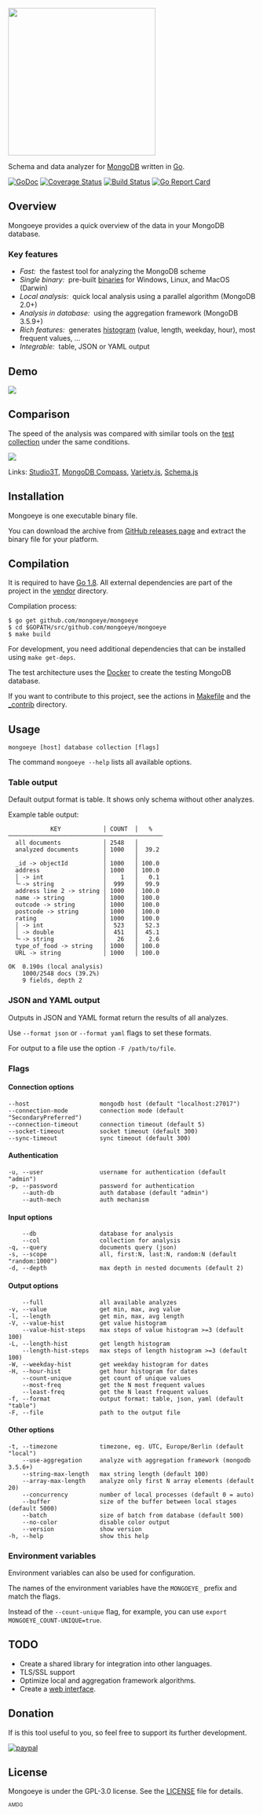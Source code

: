 <a href="https://raw.githubusercontent.com/mongoeye/mongoeye/master/_misc/logo_name_small.png?v1" title="logo"><img src="https://raw.githubusercontent.com/mongoeye/mongoeye/master/_misc/logo_name_small.png?v1" width="300"/></a>


Schema and data analyzer for [MongoDB](https://www.mongodb.com) written in [Go](https://golang.org).

[![GoDoc](https://godoc.org/github.com/golang/gddo?status.svg)](https://godoc.org/github.com/mongoeye/mongoeye)
[![Coverage Status](https://coveralls.io/repos/github/mongoeye/mongoeye/badge.svg?branch=master)](https://coveralls.io/github/mongoeye/mongoeye?branch=master)
[![Build Status](https://travis-ci.org/mongoeye/mongoeye.svg?branch=master)](https://travis-ci.org/mongoeye/mongoeye)
[![Go Report Card](https://goreportcard.com/badge/github.com/mongoeye/mongoeye)](https://goreportcard.com/report/github.com/mongoeye/mongoeye)

## Overview

Mongoeye provides a quick overview of the data in your MongoDB database.

### Key features

* *Fast:*&nbsp; the fastest tool for analyzing the MongoDB scheme
* *Single binary:*&nbsp; pre-built [binaries](https://github.com/mongoeye/mongoeye/releases) for Windows, Linux, and MacOS (Darwin)
* *Local analysis:*&nbsp; quick local analysis using a parallel algorithm (MongoDB 2.0+)
* *Analysis in database:*&nbsp; using the aggregation framework (MongoDB 3.5.9+)
* *Rich features:*&nbsp; generates [histogram](https://en.wikipedia.org/wiki/Histogram) (value, length, weekday, hour), most frequent values, ... 
* *Integrable:*&nbsp; table, JSON or YAML output

## Demo

<a href="https://asciinema.org/a/129238" target="_blank" title="Open in asciinema.org"><img src="https://github.com/mongoeye/mongoeye/blob/master/_misc/demo.gif?raw=true" /></a>

## Comparison

The speed of the analysis was compared with similar tools on the [test collection](https://github.com/mongoeye/mongoeye/blob/master/_contrib/dataset/companies.json) under the same conditions.

<a href="https://github.com/mongoeye/mongoeye/blob/master/_misc/comparison.png?raw=true" target="_blank" title="Open image"><img src="https://github.com/mongoeye/mongoeye/blob/master/_misc/comparison.png?raw=true" /></a>

Links: [Studio3T](https://studio3t.com), [MongoDB Compass](https://www.mongodb.com/products/compass), [Variety.js](https://github.com/variety/variety), [Schema.js](https://github.com/skratchdot/mongodb-schema)

## Installation

Mongoeye is one executable binary file. 

You can download the archive from [GitHub releases page](https://github.com/mongoeye/mongoeye/releases) and extract the binary file for your platform.

## Compilation

It is required to have [Go 1.8](https://golang.org). All external dependencies are part of the project in the [vendor](https://github.com/mongoeye/mongoeye/tree/master/vendor) directory.

Compilation process:
```
$ go get github.com/mongoeye/mongoeye
$ cd $GOPATH/src/github.com/mongoeye/mongoeye
$ make build
```
 
For development, you need additional dependencies that can be installed using `make get-deps`.

The test architecture uses the [Docker](https://www.docker.com) to create the testing MongoDB database.

If you want to contribute to this project, see the actions in [Makefile](https://github.com/mongoeye/mongoeye/blob/master/Makefile) and the [_contrib](https://github.com/mongoeye/mongoeye/tree/master/_contrib) directory.

## Usage

```
mongoeye [host] database collection [flags]
```

The command `mongoeye --help` lists all available options.

### Table output

Default output format is table. It shows only schema without other analyzes.

Example table output:
```
            KEY            │ COUNT  │   %    
────────────────────────────────────────────
  all documents            │ 2548   │        
  analyzed documents       │ 1000   │  39.2  
                           │        │        
  _id -> objectId          │ 1000   │ 100.0  
  address                  │ 1000   │ 100.0  
  │ -> int                 │    1   │   0.1  
  └╴-> string              │  999   │  99.9  
  address line 2 -> string │ 1000   │ 100.0  
  name -> string           │ 1000   │ 100.0  
  outcode -> string        │ 1000   │ 100.0  
  postcode -> string       │ 1000   │ 100.0  
  rating                   │ 1000   │ 100.0  
  │ -> int                 │  523   │  52.3  
  │ -> double              │  451   │  45.1  
  └╴-> string              │   26   │   2.6  
  type_of_food -> string   │ 1000   │ 100.0  
  URL -> string            │ 1000   │ 100.0  

OK  0.190s (local analysis)
    1000/2548 docs (39.2%)
    9 fields, depth 2
```

### JSON and YAML output

Outputs in JSON and YAML format return the results of all analyzes.

Use `--format json` or `--format yaml` flags to set these formats.

For output to a file use the option `-F /path/to/file`.

### Flags

#### Connection options
```
--host                    mongodb host (default "localhost:27017")
--connection-mode         connection mode (default "SecondaryPreferred")
--connection-timeout      connection timeout (default 5)
--socket-timeout          socket timeout (default 300)
--sync-timeout            sync timeout (default 300)
```

#### Authentication
```
-u, --user                username for authentication (default "admin")
-p, --password            password for authentication
    --auth-db             auth database (default "admin")
    --auth-mech           auth mechanism
```

#### Input options
```
    --db                  database for analysis
    --col                 collection for analysis
-q, --query               documents query (json)
-s, --scope               all, first:N, last:N, random:N (default "random:1000")
-d, --depth               max depth in nested documents (default 2)
```

#### Output options
```
    --full                all available analyzes
-v, --value               get min, max, avg value
-l, --length              get min, max, avg length
-V, --value-hist          get value histogram
    --value-hist-steps    max steps of value histogram >=3 (default 100)
-L, --length-hist         get length histogram
    --length-hist-steps   max steps of length histogram >=3 (default 100)
-W, --weekday-hist        get weekday histogram for dates
-H, --hour-hist           get hour histogram for dates
    --count-unique        get count of unique values
    --most-freq           get the N most frequent values
    --least-freq          get the N least frequent values
-f, --format              output format: table, json, yaml (default "table")
-F, --file                path to the output file
```

#### Other options
```
-t, --timezone            timezone, eg. UTC, Europe/Berlin (default "local")
    --use-aggregation     analyze with aggregation framework (mongodb 3.5.6+)
    --string-max-length   max string length (default 100)
    --array-max-length    analyze only first N array elements (default 20)
    --concurrency         number of local processes (default 0 = auto)
    --buffer              size of the buffer between local stages (default 5000)
    --batch               size of batch from database (default 500)
    --no-color            disable color output
    --version             show version
-h, --help                show this help
```

### Environment variables

Environment variables can also be used for configuration. 

The names of the environment variables have the `MONGOEYE_` prefix and match the flags.

Instead of the `--count-unique` flag, for example, you can use `export MONGOEYE_COUNT-UNIQUE=true`.

## TODO

* Create a shared library for integration into other languages.
* TLS/SSL support
* Optimize local and aggregation framework algorithms.
* Create a [web interface](https://github.com/mongoeye/mongoeye-ui).

## Donation

If is this tool useful to you, so feel free to support its further development.

[![paypal](https://www.paypalobjects.com/en_US/i/btn/btn_donateCC_LG.gif)](https://www.paypal.com/cgi-bin/webscr?cmd=_s-xclick&hosted_button_id=JEMPF6RQJP7XA)


## License

Mongoeye is under the GPL-3.0 license. See the [LICENSE](LICENSE.md) file for details.

<sub title="Ad maiorem Dei gloriam. - To the greater glory of God."><sub>
AMDG
</sub></sub>



